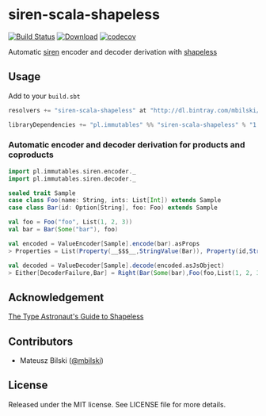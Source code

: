 # siren-scala-shapeless

[![Build Status](https://travis-ci.org/mbilski/siren-scala-shapeless.svg)](https://travis-ci.org/mbilski/siren-scala-shapeless)
[![Download](https://api.bintray.com/packages/mbilski/maven/siren-scala-shapeless/images/download.svg)](https://bintray.com/mbilski/maven/siren-scala-shapeless/_latestVersion)
[![codecov](https://codecov.io/gh/mbilski/siren-scala-shapeless/branch/master/graph/badge.svg)](https://codecov.io/gh/mbilski/siren-scala-shapeless)

Automatic [siren](https://github.com/yetu/siren-scala) encoder and decoder derivation with [shapeless](https://github.com/milessabin/shapeless)

## Usage

Add to your `build.sbt`
```scala
resolvers += "siren-scala-shapeless" at "http://dl.bintray.com/mbilski/maven/"

libraryDependencies += "pl.immutables" %% "siren-scala-shapeless" % "1.0.1"
```

### Automatic encoder and decoder derivation for products and coproducts

```scala
import pl.immutables.siren.encoder._
import pl.immutables.siren.decoder._

sealed trait Sample
case class Foo(name: String, ints: List[Int]) extends Sample
case class Bar(id: Option[String], foo: Foo) extends Sample

val foo = Foo("foo", List(1, 2, 3))
val bar = Bar(Some("bar"), foo)

val encoded = ValueEncoder[Sample].encode(bar).asProps
> Properties = List(Property(__$$$__,StringValue(Bar)), Property(id,StringValue(bar)), Property(foo,JsObjectValue(List((name,StringValue(foo)), (ints,JsArrayValue(List(NumberValue(1), NumberValue(2), NumberValue(3))))))))

val decoded = ValueDecoder[Sample].decode(encoded.asJsObject)
> Either[DecoderFailure,Bar] = Right(Bar(Some(bar),Foo(foo,List(1, 2, 3))))
```

## Acknowledgement

[The Type Astronaut's Guide to Shapeless](https://github.com/underscoreio/shapeless-guide)

## Contributors

+ Mateusz Bilski ([@mbilski](https://github.com/mbilski/))

## License

Released under the MIT license. See LICENSE file for more details.
